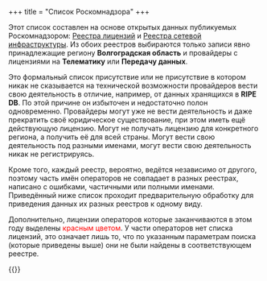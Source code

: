 +++
title = "Список Роскомнадзора"
+++

Этот список составлен на основе открытых данных публикуемых Роскомнадзором: [Реестра лицензий](https://rkn.gov.ru/opendata/7705846236-LicComm/) и [Реестра сетевой инфраструктуры](https://rkn.gov.ru/opendata/7705846236-communicationInfrastructureRF/). Из обоих реестров выбираются только записи явно принадлежащие региону **Волгоградская область** и провайдеры с лицензиями на **Телематику** или **Передачу данных**.

Это формальный список присутствие или не присутствие в котором никак не сказывается на технической возможности провайдеров вести свою деятельность в отличие, например, от данных хранящихся в **RIPE DB**. По этой причине он избыточен и недостаточно полон одновременно. Провайдеры могут уже не вести деятельность и даже прекратить своё юридическое существование, при этом иметь ещё действующую лицензию. Могут не получать лицензию для конкретного региона, а получить её для всей страны. Могут вести свою деятельность под разными именами, могут вести свою деятельность никак не регистрируясь.

Кроме того, каждый реестр, вероятно, ведётся независимо от другого, поэтому часть имён операторов не совпадает в разных реестрах, написано с ошибками, частичными или полными именами. Приведённый ниже список проходит предварительную обработку для приведения данных их разных реестров к одному виду.

Дополнительно, лицензии операторов которые заканчиваются в этом году выделены  <span style=color:red>красным цветом</span>. У части операторов нет списка лицензий, это означает лишь то, что по указанным параметрам поиска (которые приведены выше) они не были найдены в соответствующем реестре.

{{<readfile file="/content/dir/rkn/volgograd-isp.md" markdown="true">}}